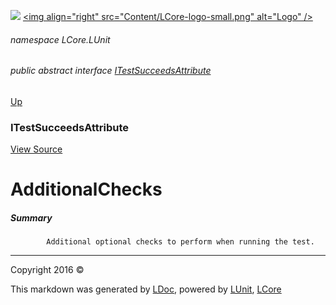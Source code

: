 ![](Content/LCore-banner-small.png "")
[&lt;img align=&quot;right&quot; src=&quot;Content/LCore-logo-small.png&quot; alt=&quot;Logo&quot; /&gt;](../README.md)

###### namespace LCore.LUnit

###### public abstract interface [ITestSucceedsAttribute](docs/ITestSucceedsAttribute.md)
[Up](docs/ITestSucceedsAttribute.md)

### ITestSucceedsAttribute
[View Source](LUnit/Attributes/Interfaces/ITestSucceedsAttribute.cs)

# AdditionalChecks

##### Summary

            Additional optional checks to perform when running the test.
            



---

Copyright 2016 &copy; [](../README.md) [](../TableOfContents.md)

This markdown was generated by [LDoc](https://github.com/CodeSingularity/LDoc), powered by [LUnit](https://github.com/CodeSingularity/LUnit), [LCore](https://github.com/CodeSingularity/LCore)
